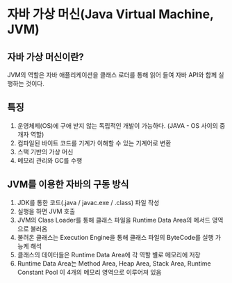 # 자바 가상 머신(Java Virtual Machine, JVM)

## 자바 가상 머신이란?
JVM의 역할은 자바 애플리케이션을 클래스 로더를 통해 읽어 들여 자바 API와 함께 실행하는 것이다.

## 특징
1. 운영체제(OS)에 구애 받지 않는 독립적인 개발이 가능하다. (JAVA - OS 사이의 중개자 역할)
2. 컴파일된 바이트 코드를 기계가 이해할 수 있는 기계어로 변환
3. 스택 기반의 가상 머신
4. 메모리 관리와 GC를 수행

## JVM를 이용한 자바의 구동 방식
1. JDK를 통한 코드(.java / javac.exe / .class) 파일 작성
2. 실행을 하면 JVM 호출
3. JVM의 Class Loader를 통해 클래스 파일을 Runtime Data Area의 메서드 영역으로 불러옴
4. 불려온 클래스는 Execution Engine을 통해 클래스 파일의 ByteCode를 실행 가능케 해석
5. 클래스의 데이터들은 Runtime Data Area에 각 역할 별로 메모리에 저장
6. Runtime Data Area는 Method Area, Heap Area, Stack Area, Runtime Constant Pool 이 4개의 메모리 영역으로 이루어져 있음


